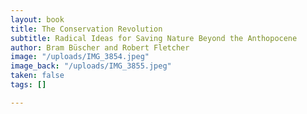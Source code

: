 ```yaml
---
layout: book
title: The Conservation Revolution
subtitle: Radical Ideas for Saving Nature Beyond the Anthopocene
author: Bram Büscher and Robert Fletcher
image: "/uploads/IMG_3854.jpeg"
image_back: "/uploads/IMG_3855.jpeg"
taken: false
tags: []

---
```

